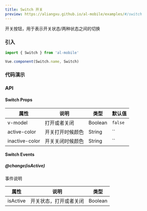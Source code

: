 ```yaml
---
title: Switch 开关
preview: https://aliangxu.github.io/al-mobile/examples/#/switch
---
```


开关按钮，用于表示开关状态/两种状态之间的切换

### 引入

```javascript
import { Switch } from 'al-mobile'

Vue.component(Switch.name, Switch)
```

### 代码演示
<!-- DEMO -->

### API

#### Switch Props
|属性 | 说明 | 类型 | 默认值|
|----|-----|------|------|
|v-model|打开或者关闭|Boolean|`false`|
|active-color|开关打开时候颜色|String|``|
|inactive-color|开关关闭时候颜色|String|``|

#### Switch Events

##### @change(isActive)
事件说明

|属性 | 说明 | 类型 |
|----|-----|------|
|isActive|开关状态，打开或者关闭|Boolean|
